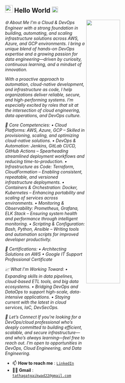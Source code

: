
<h2><img src="https://imgur.com/CTPzCrS.gif" height=25px width=25px> Hello World <img src="https://imgur.com/TFzFv3D.gif" height=20px width=20px></h2>
<img src="https://imgur.com/Z9n1y5S.gif" height=47% width=47% align="right">


<p><i> 🌐 About Me
I'm a Cloud & DevOps Engineer with a strong foundation in building, automating, and scaling infrastructure solutions across AWS, Azure, and GCP environments. I bring a unique blend of hands-on DevOps expertise and a growing passion for data engineering—driven by curiosity, continuous learning, and a mindset of innovation.

With a proactive approach to automation, cloud-native development, and infrastructure as code, I help organizations deliver reliable, secure, and high-performing systems. I’m especially excited by roles that sit at the intersection of cloud engineering, data operations, and DevOps culture.

🚀 Core Competencies:
• Cloud Platforms: AWS, Azure, GCP – Skilled in provisioning, scaling, and optimizing cloud-native solutions.
• DevOps & Automation: Jenkins, GitLab CI/CD, GitHub Actions – Spearheading streamlined deployment workflows and reducing time-to-production.
• Infrastructure as Code: Terraform, CloudFormation – Enabling consistent, repeatable, and versioned infrastructure deployments.
• Containers & Orchestration: Docker, Kubernetes – Enhancing portability and scaling of services across environments.
• Monitoring & Observability: Prometheus, Grafana, ELK Stack – Ensuring system health and performance through intelligent monitoring.
• Scripting & Configuration: Bash, Python, Ansible – Writing tools and automation scripts for improved developer productivity.

📜 Certifications:
• Architecting Solutions on AWS
• Google IT Support Professional Certificate

📈 What I'm Working Toward:
• Expanding skills in data pipelines, cloud-based ETL tools, and big data ecosystems.
• Bridging DevOps and DataOps to support high-scale, data-intensive applications.
• Staying current with the latest in cloud services, IaC, DevSecOps.

🤝 Let’s Connect
If you're looking for a DevOps/cloud professional who’s deeply committed to building efficient, scalable, and secure infrastructure—and who’s always learning—feel free to reach out. I’m open to opportunities in DevOps, Cloud Engineering, and Data Engineering.</i></p>
<ul>

<!-- <li> 💬 <b>I use</b>: <code>ASP.NET</code>, <code>JAVA</code>, <code>C#</code>, <code>C++</code>, <code>PHP-MySQL</code>, <code>HTML</code>, <code>Bootstrap</code></li> -->
<li> 📫 <b>How to reach me</b> : <code><a href="https://www.linkedin.com/in/tathagat-gaikwad/">LinkedIn</a></code></li>
<li> 👩‍💻 <b>Gmail</b> : <code><a href="tathagatgaikwad22@gmail.com/">tathagatgaikwad22@gmail.com</a></code></li>

<!-- <li> ⚡ <b>Fun fact</b> : </li> -->
</ul>






</center>






<!-- 
 ### Hey there, I'm Tathagat 👋
<img align="right" alt="My Coding Life" src="https://media.giphy.com/media/Ah3zHH7hvsSB2/giphy.gif" width="350" > 

<b> I'm a Passionate Programmer & Developer !</b>

- 🔭 I worked on some exciting projects.

- 💬 **Java. C#, ASP.NET, DSA, VB.Net, CS core subjects, PHP-MySQL, HTML, CSS, Python**

- 📫 How to reach me **Ping me at tathagatgaikwad22@gmail.com**



## Connect with me:

[<img align="left" alt="Tathagat Gaikwad| LinkedIn" width="22px" src="https://encrypted-tbn0.gstatic.com/images?q=tbn:ANd9GcQ5aK9koXnWb3ZVf-sMcbpa-24dzf6okBdEIRHPUyrAjXgcDdetZrDXkld_Lvp8V8ukq3I&usqp=CAU" />](https://www.linkedin.com/in/tathagat-gaikwad/) [<img align="left" alt="Tathagat Gaikwad| Instagram" width="22px" src="https://encrypted-tbn0.gstatic.com/images?q=tbn:ANd9GcT8dLI_w8xxUX5OCaXG__gZ837fSHXur7H10Lu_G0OHSJMBAR-P_MGIVnukM_JEjffH49Y&usqp=CAU" />](https://www.instagram.com/thekingofownuniverse/) 
 <a href = "mailto: tathagatgaikwad22@gmail.com"><img align="left" alt="Sagar Waghmare| Gmail" width="22px" src="https://encrypted-tbn0.gstatic.com/images?q=tbn:ANd9GcQ1wI1Kc0_aBAjSqk0jSoJAi4JGDYc91f_IddEn1p-9EyUVsU7J_RBDHeiPSTVsWs1NZuE&usqp=CAU" /></a>
<br>


### Languages and Tools :

<img align="left" alt="Visual Studio Code" width="26px" src="https://raw.githubusercontent.com/github/explore/80688e429a7d4ef2fca1e82350fe8e3517d3494d/topics/visual-studio-code/visual-studio-code.png" />
<img align="left" alt="JAVA" width="26px" src="https://brandslogos.com/wp-content/uploads/images/large/java-logo-1.png" />
<img align="left" alt="ASP.NET" width="26px" src="https://cdn.volaresystems.com/Images/Posts/2019/12/aspnet_logo.png" />
<img align="left" alt="C#" width="26px" src="https://encrypted-tbn0.gstatic.com/images?q=tbn:ANd9GcSB6FYabKPE2GTmEvMM_f9RX6DIh9hhKxC15Q&usqp=CAU" />
<img align="left" alt="HTML5" width="26px" src="https://raw.githubusercontent.com/github/explore/80688e429a7d4ef2fca1e82350fe8e3517d3494d/topics/html/html.png" />
<img align="left" alt="CSS" width="26px" src="https://raw.githubusercontent.com/github/explore/80688e429a7d4ef2fca1e82350fe8e3517d3494d/topics/css/css.png" />
<img align="left" alt="Bootstrap" width="26px" src="https://cdn.icon-icons.com/icons2/2415/PNG/512/bootstrap_plain_wordmark_logo_icon_146620.png" />

<img align="left" alt="Python" width="26px" src="https://raw.githubusercontent.com/github/explore/80688e429a7d4ef2fca1e82350fe8e3517d3494d/topics/python/python.png" />
<img align="left" alt="SQL" width="26px" src="https://raw.githubusercontent.com/github/explore/80688e429a7d4ef2fca1e82350fe8e3517d3494d/topics/sql/sql.png" />
<img align="left" alt="MySQL" width="26px" src="https://raw.githubusercontent.com/github/explore/80688e429a7d4ef2fca1e82350fe8e3517d3494d/topics/mysql/mysql.png" />
<img align="left" alt="Git" width="26px" src="https://raw.githubusercontent.com/github/explore/80688e429a7d4ef2fca1e82350fe8e3517d3494d/topics/git/git.png" />
<img align="left" alt="GitHub" width="26px" src="https://raw.githubusercontent.com/github/explore/78df643247d429f6cc873026c0622819ad797942/topics/github/github.png"/>
<img align="left" alt="C" width="26px" src="https://raw.githubusercontent.com/github/explore/80688e429a7d4ef2fca1e82350fe8e3517d3494d/topics/c/c.png" />
<img align="left" alt="C++" width="26px" src="https://raw.githubusercontent.com/github/explore/80688e429a7d4ef2fca1e82350fe8e3517d3494d/topics/cpp/cpp.png" />

<br />

 -->
